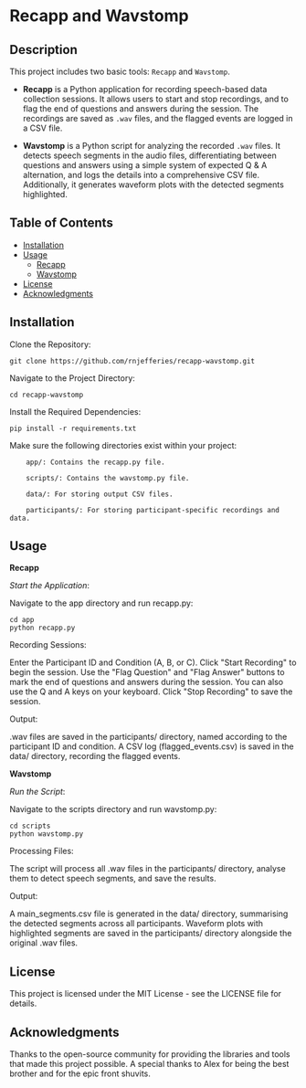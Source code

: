 # Recapp and Wavstomp

## Description

This project includes two basic tools: `Recapp` and `Wavstomp`. 

- **Recapp** is a Python application for recording speech-based data collection sessions. It allows users to start and stop recordings, and to flag the end of questions and answers during the session. The recordings are saved as `.wav` files, and the flagged events are logged in a CSV file.

- **Wavstomp** is a Python script for analyzing the recorded `.wav` files. It detects speech segments in the audio files, differentiating between questions and answers using a simple system of expected Q & A alternation, and logs the details into a comprehensive CSV file. Additionally, it generates waveform plots with the detected segments highlighted.

## Table of Contents

- [Installation](#installation)
- [Usage](#usage)
  - [Recapp](#recapp)
  - [Wavstomp](#wavstomp)
- [License](#license)
- [Acknowledgments](#acknowledgments)

## Installation

Clone the Repository:

    git clone https://github.com/rnjefferies/recapp-wavstomp.git

Navigate to the Project Directory:


    cd recapp-wavstomp

Install the Required Dependencies:


    pip install -r requirements.txt

Make sure the following directories exist within your project:
        
        app/: Contains the recapp.py file.

        scripts/: Contains the wavstomp.py file.

        data/: For storing output CSV files.
        
        participants/: For storing participant-specific recordings and data.

## Usage
**Recapp**

*Start the Application*:

Navigate to the app directory and run recapp.py:

    cd app
    python recapp.py

Recording Sessions:

Enter the Participant ID and Condition (A, B, or C).
Click "Start Recording" to begin the session.
Use the "Flag Question" and "Flag Answer" buttons to mark the end of questions and answers during the session. You can also use the Q and A keys on your keyboard. 
Click "Stop Recording" to save the session.

Output:

.wav files are saved in the participants/ directory, named according to the participant ID and condition.
A CSV log (flagged_events.csv) is saved in the data/ directory, recording the flagged events.

**Wavstomp**

*Run the Script*:

Navigate to the scripts directory and run wavstomp.py:

    cd scripts
    python wavstomp.py

Processing Files:

The script will process all .wav files in the participants/ directory, analyse them to detect speech segments, and save the results.

Output:

A main_segments.csv file is generated in the data/ directory, summarising the detected segments across all participants.
Waveform plots with highlighted segments are saved in the participants/ directory alongside the original .wav files.


## License

This project is licensed under the MIT License - see the LICENSE file for details.

## Acknowledgments

Thanks to the open-source community for providing the libraries and tools that made this project possible. A special thanks to Alex for being the best brother and for the epic front shuvits. 
